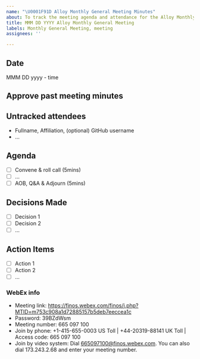 ```yaml
---
name: "\U0001F91D Alloy Monthly General Meeting Minutes"
about: To track the meeting agenda and attendance for the Alloy Monthly General Meeting.
title: MMM DD YYYY Alloy Monthly General Meeting
labels: Monthly General Meeting, meeting
assignees: ''

---
```


## Date
MMM DD yyyy - time

## Approve past meeting minutes

## Untracked attendees
- Fullname, Affiliation, (optional) GitHub username
- ...

## Agenda
- [ ] Convene & roll call (5mins)
- [ ] ...
- [ ] AOB, Q&A & Adjourn (5mins)

## Decisions Made
- [ ] Decision 1
- [ ] Decision 2
- [ ] ...

## Action Items
- [ ] Action 1
- [ ] Action 2
- [ ] ...

### WebEx info
- Meeting link: https://finos.webex.com/finos/j.php?MTID=m753c908a1d72885157b5deb7eeccea1c
- Password: 39BZdWsm
- Meeting number: 665 097 100
- Join by phone: +1-415-655-0003 US Toll | +44-20319-88141 UK Toll | Access code: 665 097 100
- Join by video system: Dial 665097100@finos.webex.com. You can also dial 173.243.2.68 and enter your meeting number.
